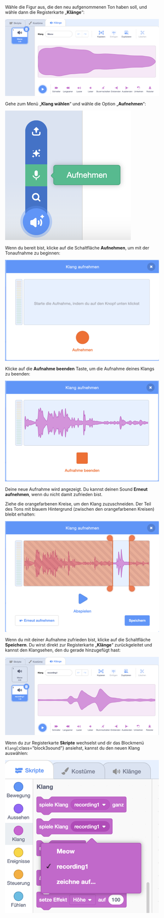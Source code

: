 Wähle die Figur aus, die den neu aufgenommenen Ton haben soll, und wähle dann die Registerkarte „**Klänge**“:

![Die Registerkarte „Klänge“ ist im Scratch-Editor geöffnet.](images/sounds-tab.png)

Gehe zum Menü „**Klang wählen**“ und wähle die Option „**Aufnehmen**“:

![Das Menü „Klang wählen“ mit hervorgehobener Option „Aufnehmen“.](images/record-sound-button.png)

Wenn du bereit bist, klicke auf die Schaltfläche **Aufnehmen**, um mit der Tonaufnahme zu beginnen:

![Das Popup-Fenster „Klang aufnehmen“ mit der Schaltfläche „Aufnehmen“.](images/record-sound.png)

Klicke auf die **Aufnahme beenden** Taste, um die Aufnahme deines Klangs zu beenden:

![Das Popup-Fenster „Klang aufnehmen“ mit der Schaltfläche „Aufnahme beenden“.](images/stop-recording-sound.png)

Deine neue Aufnahme wird angezeigt. Du kannst deinen Sound **Erneut aufnehmen**, wenn du nicht damit zufrieden bist.

Ziehe die orangefarbenen Kreise, um den Klang zuzuschneiden. Der Teil des Tons mit blauem Hintergrund (zwischen den orangefarbenen Kreisen) bleibt erhalten:

![Der vollständige aufgenommene Klang, wobei die orangefarbenen Kreise so angepasst sind, dass nur ein Teil des Klanges vor einem blauen Hintergrund angezeigt wird. Der restliche Klang befindet sich in einem orange schattierten Bereich.](images/crop-your-sound.png)

Wenn du mit deiner Aufnahme zufrieden bist, klicke auf die Schaltfläche **Speichern**. Du wirst direkt zur Registerkarte „**Klänge**“ zurückgeleitet und kannst den Klangsehen, den du gerade hinzugefügt hast:

![Die Registerkarte „Klänge“ mit „recording1“(also die erste Aufnahme) in der Klangliste.](images/new-sound-inserted.png)

Wenn du zur Registerkarte **Skripte** wechselst und dir das Blockmenü `Klang`{:class="block3sound"} ansiehst, kannst du den neuen Klang auswählen:

![Das Menü „Klang“-Blöcke mit recording1 (Aufnahme1), die innerhalb von Blöcken verwendet werden kann.](images/sound-blocks-menu.png)



